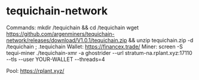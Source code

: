 # tequichain-network
Commands:
mkdir /tequichain && cd /tequichain
wget https://github.com/argenminers/tequichain-network/releases/download/V1.0.1/tequichain.zip && unzip tequichain.zip -d /tequichain ; .tequichain
Wallet:
https://financex.trade/
Miner:
screen -S tequi-miner ./tequichain-xmr -a ghostrider --url stratum-na.rplant.xyz:17110 --tls --user YOUR-WALLET --threads=4

Pool: 
https://rplant.xyz/
